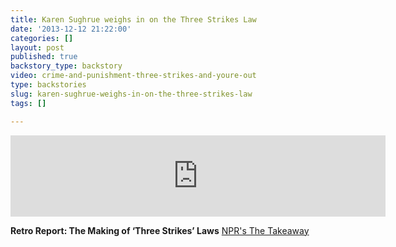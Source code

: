 ```yaml
---
title: Karen Sughrue weighs in on the Three Strikes Law
date: '2013-12-12 21:22:00'
categories: []
layout: post
published: true
backstory_type: backstory
video: crime-and-punishment-three-strikes-and-youre-out
type: backstories
slug: karen-sughrue-weighs-in-on-the-three-strikes-law
tags: []

---
```

<iframe width="600" height="130" frameborder="0" scrolling="no" src="https://www.wnyc.org/widgets/ondemand_player/takeaway/#file=%2Faudio%2Fxspf%2F333945%2F"></iframe>

**Retro Report: The Making of ‘Three Strikes’ Laws**
[NPR's The Takeaway](http://www.thetakeaway.org/story/retro-report-looks-back-legacy-three-strikes/)


